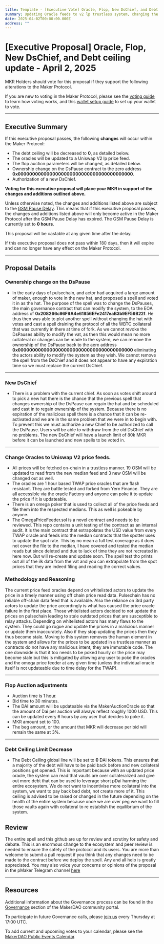 ```yaml
---
title: Template - [Executive Vote] Oracle, Flop, New DsChief, and Debt ceiling update.
summary: Updating Oracle feeds to v2 lp trustless system, changing the flop auction parameters, authorizing a new Chief, and lowering the debt ceiling.
date: 2025-04-02T00:00:00.000Z
address: ""
---
```



# [Executive Proposal] Oracle, Flop, New DsChief, and Debt ceiling update - April 2, 2025


MKR Holders should vote for this proposal if they support the following alterations to the Maker Protocol.


If you are new to voting in the Maker Protocol, please see the [voting guide](https://github.com/makerdao/community/blob/master/content/en/learn/governance/how-voting-works.mdx) to learn how voting works, and this [wallet setup guide](https://github.com/makerdao/community/blob/master/content/en/learn/governance/voting-setup.mdx) to set up your wallet to vote.


---


## Executive Summary


If this executive proposal passes, the following **changes** will occur within the Maker Protocol:


- The debt ceiling will be decreased to **0**, as detailed below.
- The oracles will be updated to a Uniswap V2 lp price feed.
- The flop auction parameters will be changed, as detailed below.
- Ownership change on the DsPause contract to the zero address **0x0000000000000000000000000000000000000000**.
- Authorization of a new DsChief.




**Voting for this executive proposal will place your MKR in support of the changes and additions outlined above.**


Unless otherwise noted, the changes and additions listed above are subject to the [GSM Pause Delay](https://manual.makerdao.com/parameter-index/core/param-gsm-pause-delay). This means that if this executive proposal passes, the changes and additions listed above will only become active in the Maker Protocol after the GSM Pause Delay has expired. The GSM Pause Delay is currently set to **0 hours**.


This proposal will be castable at any given time after the delay.


If this executive proposal does not pass within 180 days, then it will expire and can no longer have any effect on the Maker Protocol.


---


## Proposal Details


### Ownership change on the DsPause
- In the early days of pulsechain, and actor had acquired a large amount of maker, enough to vote in the new hat, and proposed a spell and voted it in as the hat. The purpose of the spell was to change the DsPauses, the main governance contract that can modify the system, to the EOA address of **0x208266c96F9A4e61856EFe2417eaB3b9EF59B22f**. He thus then was able to plot another spell without changing the hat with votes and cast a spell draining the protocol of all the WBTC collateral that was currently in there at time of fork. As we cannot revoke the DsPauses ability to modify the vat, as then this would mean no more collateral or changes can be made to the system, we can remove the ownership of the DsPause back to the aero address **0x0000000000000000000000000000000000000000** eliminating the actors ability to modify the system as they wish. We cannot remove the spell from the DsChief and it does not appear to have any expiration time so we must replace the current DsChief.
---
### New DsChief
- There is a problem with the current chief. As soon as votes shift around to pick a new hat there is the chance that the previous spell that changes ownership of the DsPause can regain the hat and be scheduled and cast in to regain ownership of the system. Because there is no expiration of the malicious spell there is a chance that it can be re-activated and we are in the same problem that we were in to begin with. To prevent this we must authorize a new Chief to be authorized to call the DsPause. Users will be able to withdraw from the old DsChief with no problems. The new DsChief will have a launch limit of 80k MKR before it can be launched and new spells to be voted in.
---
### Change Oracles to Uniswap V2 price feeds.
- All prices will be fetched on-chain in a trustless manner. 19 OSM will be updated to read from the new median feed and 3 new OSM will be changed out as well.
- The oracles are 1 hour based TWAP price oracles that are flash resistant. They are battle tested and forked from Yern Finance. They are all accessible via the oracle Factory and anyone can poke it to update the price if it is updateable.
- There is an omega poker that is used to collect all of the price feeds and file them into the respected medians. This as well is pokeable by anyone.
- The OmegaPriceFeeder.sol is a novel contract and needs to be reviewed. This repo contains a unit testing of the contract as an internal audit. It is the main contract that extrapolates the USD value from every TWAP oracle and feeds into the median contracts that the spotter uses to update the spot rate. This by no mean a full test coverage as it does not cover the file to the median, I have covered and tested the median reads but since deleted and due to lack of time they are not recreated in here now. But will re-create and update soon. The spell test tho prints out all of the ilk data from the vat and you can extrapolate from the spot prices that they are indeed filing and reading the correct values. 


### Methodology and Reasoning
The current price feed oracles depend on whitelisted actors to update the price in a timely manner using off chain price read data. Pulsechain has no reliable off-chain data feed that is available. Also the reliance on 3rd party actors to update the price accordingly is what has caused the price oracle failure in the first place. Those whitelisted actors decided to not update the prices on pulsechain leading to stale outdated prices that are susceptible to relay attacks. Depending on whitelisted actors has many flaws to the system. They could go rogue and update the prices in a malicious manner or update them inaccurately. Also if they stop updating the prices then they thus become stale. Moving to this system removes the human element in the system and allows for the prices to be updated in a trustless manner as contracts do not have any malicious intent, they are immutable code. The one downside is that it too needs to be poked hourly or the price may become stale but this is mitigated by allowing any user to poke the oracles and the omega price feeder at any given time (unless the individual oracle itself is not updateable due to time delay for the TWAP). 


---


### Flop Auction adjustments
- Auction time is 1 hour.
- Bid time to 30 minutes.
- The DAI amount will be updateable via the MakerAuctionOracle so that the amount of Dai per auction will always reflect roughly 1000 USD. This can be updated every 6 hours by any user that decides to poke it.
- MKR amount set to 100.
- The beg amount, or the amount that MKR will decrease per bid will remain the same at 3%.
---
### Debt Ceiling Limit Decrease
- The Debt Ceiling global line will be set to **0** DAI tokens. This ensures that a majority of the debt will have to be paid back before and new collateral positions get opened. This is important because with an updated price oracle, the system can read that vaults are over collateralized and give out more debt that can be used to leverage short pDai harming the entire ecosystem. We do not want to incentivise more collateral into the system, we want to pay back bad debt, not create more of it. This ceiling is advised to be raised or changed in the future depending on the health of the entire system because once we are over peg we want to fill those vaults again with collateral to re establish the equilibrium of the system.

## Review
The entire spell and this github are up for review and scrutiny for safety and debate. This is an enormous change to the ecosystem and peer review is needed to ensure the safety of the protocol and its users. You are more than welcome to submit a pull request if you think that any changes need to be made to the contract before we deploy the spell. Any and all help is greatly appreciated. You may also voice your concerns or opinions of the proposal in the pMaker Telegram channel [here](t.me/PulseChainMKR)


---


## Resources


Additional information about the Governance process can be found in the [Governance](https://community-development.makerdao.com/en/learn/governance) section of the MakerDAO community portal.


To participate in future Governance calls, please [join us](https://github.com/makerdao/community/tree/master/governance/governance-and-risk-meetings) every Thursday at 17:00 UTC.


To add current and upcoming votes to your calendar, please see the [MakerDAO Public Events Calendar](https://calendar.google.com/calendar/embed?src=makerdao.com_3efhm2ghipksegl009ktniomdk%40group.calendar.google.com&ctz=UTC&mode=week&showCalendars=0&showPrint=0).



